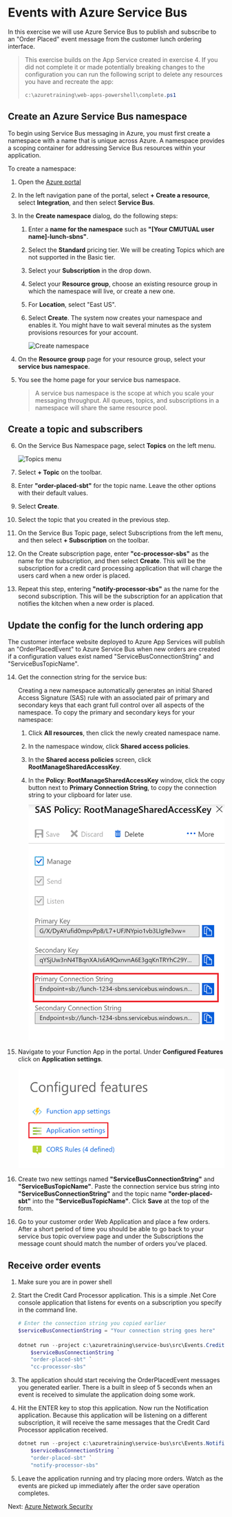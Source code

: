 # Events with Azure Service Bus

In this exercise we will use Azure Service Bus to publish and subscribe to an "Order Placed" event message from the customer lunch ordering interface.

> This exercise builds on the App Service created in exercise 4. If you did not complete it or made potentially breaking changes to the configuration you can run the following script to delete any resources you have and recreate the app:
> ```powershell
> c:\azuretraining\web-apps-powershell\complete.ps1
> ```

## Create an Azure Service Bus namespace

To begin using Service Bus messaging in Azure, you must first create a namespace with a name that is unique across Azure. A namespace provides a scoping container for addressing Service Bus resources within your application.

To create a namespace:

1. Open the [Azure portal](https://portal.azure.com)

2. In the left navigation pane of the portal, select **+ Create a resource**, select **Integration**, and then select **Service Bus**.

3. In the **Create namespace** dialog, do the following steps: 
    1. Enter a **name for the namespace** such as **"[Your CMUTUAL user name]-lunch-sbns"**.
    2. Select the **Standard** pricing tier. We will be creating Topics which are not supported in the Basic tier.
    3. Select your **Subscription** in the drop down.
    4. Select your **Resource group**, choose an existing resource group in which the namespace will live, or create a new one.
    5. For **Location**, select "East US".
    6. Select **Create**. The system now creates your namespace and enables it. You might have to wait several minutes as the system provisions resources for your account.

        ![Create namespace](images/service-bus-create.png)

4. On the **Resource group** page for your resource group, select your **service bus namespace**. 

5. You see the home page for your service bus namespace. 

    > A service bus namespace is the scope at which you scale your messaging throughput. All queues, topics, and subscriptions in a namespace will share the same resource pool.

## Create a topic and subscribers

6. On the Service Bus Namespace page, select **Topics** on the left menu.

    ![Topics menu](images/service-bus-topics-menu.png)

7. Select **+ Topic** on the toolbar.

8. Enter **"order-placed-sbt"** for the topic name. Leave the other options with their default values.

9. Select **Create**.

10. Select the topic that you created in the previous step.

11. On the Service Bus Topic page, select Subscriptions from the left menu, and then select **+ Subscription** on the toolbar.

12. On the Create subscription page, enter **"cc-processor-sbs"** as the name for the subscription, and then select **Create**.  This will be the subscription for a credit card processing application that will charge the users card when a new order is placed.

13. Repeat this step, entering **"notify-processor-sbs"** as the name for the second subscription. This will be the subscription for an application that notifies the kitchen when a new order is placed.

## Update the config for the lunch ordering app

The customer interface website deployed to Azure App Services will publish an "OrderPlacedEvent" to Azure Service Bus when new orders are created if a configuration values exist named "ServiceBusConnectionString" and "ServiceBusTopicName".

14. Get the connection string for the service bus:

    Creating a new namespace automatically generates an initial Shared Access Signature (SAS) rule with an associated pair of primary and secondary keys that each grant full control over all aspects of the namespace. To copy the primary and secondary keys for your namespace: 

    1. Click **All resources**, then click the newly created namespace name.
    2. In the namespace window, click **Shared access policies**.
    3. In the **Shared access policies** screen, click **RootManageSharedAccessKey**.
        
    4. In the **Policy: RootManageSharedAccessKey** window, click the copy button next to **Primary Connection String**, to copy the connection string to your clipboard for later use.
    
        ![connection-info](./images/service-bus-connection-info.png)

15. Navigate to your Function App in the portal. Under **Configured Features** click on **Application settings**. 

    ![App Settings](images/function-app-settings.png)

16. Create two new settings named **"ServiceBusConnectionString"** and **"ServiceBusTopicName"**.  Paste the connection service bus string into **"ServiceBusConnectionString"** and the topic name **"order-placed-sbt"** into the **"ServiceBusTopicName"**.  Click **Save** at the top of the form.

<!--
 the script below and run it to add a new config variables to the web app named "ServiceBusConnectionString" and "SerivceBusTopicName":

    ```powershell
    # Paste your connection string here
    $serviceBusConnectionString = "[connection string here]"
    # Enter your topic name here
    $topicName = "order-placed-sbt"

    # Get the current app settings
    $apiApp = Get-AzureRMWebApp -ResourceGroupName $resourceGroupName -Name $apiAppServiceName
    $appSettingList = $apiApp.SiteConfig.AppSettings

    $newAppSettings = @{}
    ForEach ($kvp in $appSettingList) {
        $newAppSettings[$kvp.Name] = $kvp.Value
    }

    # Add new settings
    $newAppSettings["ServiceBusConnectionString"] = $serviceBusConnectionString
    $newAppSettings["ServiceBusTopicName"] = $topicName

    # Update settings
    Set-AzureRmWebApp -AppSettings $newAppSettings -Name $apiAppServiceName -ResourceGroupName $resourceGroupName
    ```
--->

16. Go to your customer order Web Application and place a few orders. After a short period of time you should be able to go back to your service bus topic overview page and under the Subscriptions the message count should match the number of orders you've placed.

<!--
## Send and receive messages with the REST API

While Azure Service Bus supports messaging protocol standars like AMQP, you can also send and receive messages using standard HTTP calls.

1. Open the [Azure Shell](https://shell.azure.com) in a browser.
2. To send a message to the service bus you POST to the URL **[service bus namespace].servicebus.windows.net/[topic name]/messages**.  Your SAS token must be in the **SharedAccessSignature** header field.
    ```powershell
    $message = "Hello Service Bus!"
    # Put your shared access key here
    $sas = "GxAjU/slEQVNNvmxbtrh3WDSDOZNy137+azn6INdEYM="
    $serviceBusNamespace = "messaging-test-sbns"
    # Put the name of the topic you want to publish a message to here
    $topicName = "test-sbt"
    curl google.com --data "$message" --header "SharedAccessSignature $sas" $serviceBusNamespace.servicebus.windows.net/$topicName/messages
    ```

3. To retrieve messages you DELETE from the same URL. Service Bus takes an HTTP DELETE because you are atomically reading and removing the message from the queue so no other consumers will get it.
    ```powershell
    # Put the name of the subscriber here
    $topicName = "test-sbt"
    curl google.com --data "$message" --header "SharedAccessSignature $sas" $serviceBusNamespace.servicebus.windows.net/$topicName/messages
    ```

. Try posting multiple messages with different data and pulling them off the message bus

-->

## Receive order events

1. Make sure you are in power shell 

2. Start the Credit Card Processor application. This is a simple .Net Core console application that listens for events on a subscription you specify in the command line.

    ```powershell
    # Enter the connection string you copied earlier
    $serviceBusConnectionString = "Your connection string goes here"
    
    dotnet run --project c:\azuretraining\service-bus\src\Events.CreditCardProcessor `
        $serviceBusConnectionString `
        "order-placed-sbt" `
        "cc-processor-sbs"
    ```

3. The application should start receiving the OrderPlacedEvent messages you generated earlier.  There is a built in sleep of 5 seconds when an event is received to simulate the application doing some work.

4. Hit the ENTER key to stop this application. Now run the Notification application. Because this application will be listening on a different subscription, it will receive the same messages that the Credit Card Processor application received.

    ```powershell
    dotnet run --project c:\azuretraining\service-bus\src\Events.Notifications `
        $serviceBusConnectionString `
        "order-placed-sbt" `
        "notify-processor-sbs"
    ```

5. Leave the application running and try placing more orders.  Watch as the events are picked up immediately after the order save operation completes.

<!--
6.  Keep the notification app running and open an additional shell.azure.com window and run a second copy of the Notification Processor

    ```powershell
    $serviceBusConnectionString = "[Your connection string goes here]"
    $topicName = "order-placed-sbt"
    $ntfSubscriptionName = "notify-processor-sbs"
    
    dotnet run --project ./service-bus/src/Events.Notifications $serviceBusConnectionString $topicName $ntfSubscriptionName
    ```

7. Start placing lots of orders in quick succession by hitting the **Random Order** button on the web application.  Switch between the two shell.azure.com windows and notice how the events are only being picked up by one instance, doubling the processing throughput of the events.

> This is referred to as the "competing consumer" model for message processing.  Simply by adding more consuming applications on a queue or subscription messages will be processed in parallel. You can rely on the Service Bus to atomically lock the messages so they only get delivered once to each consumer in your processing pool.

-->

Next: [Azure Network Security](./08-network-security.md)
